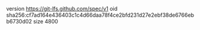 version https://git-lfs.github.com/spec/v1
oid sha256:cf7ad164e436403c1c4d66daa78f4ce2bfd231d27e2ebf38de6766ebb6730d02
size 4800
